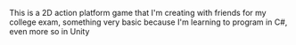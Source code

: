 This is a 2D action platform game that I'm creating with friends for my college exam, something very basic because I'm learning to program in C#, even more so in Unity